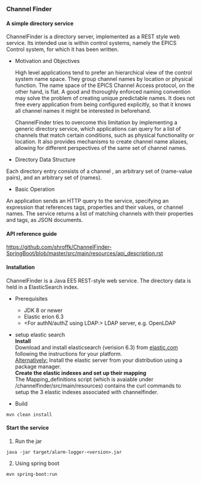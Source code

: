 ### Channel Finder

#### A simple directory service


  ChannelFinder is a directory server, implemented as a REST style web service.
Its intended use is within control systems, namely the EPICS Control system, for which it has been written.

* Motivation and Objectives

  High level applications tend to prefer an hierarchical view of the control system name space.
They group channel names by location or physical function. The name space of the EPICS Channel Access protocol,
on the other hand, is flat. A good and thoroughly enforced naming convention may solve the problem of creating
unique predictable names. It does not free every application from being configured explicitly,
so that it knows all channel names it might be interested in beforehand.

  ChannelFinder tries to overcome this limitation by implementing a generic directory service,
which applications can query for a list of channels that match certain conditions,
such as physical functionality or location. It also provides mechanisms to create channel name aliases,
allowing for different perspectives of the same set of channel names.

* Directory Data Structure

 Each directory entry consists of a channel <name>, an arbitrary set of <properties> (name-value pairs),
and an arbitrary set of <tags> (names).

* Basic Operation

 An application sends an HTTP query to the service, specifying an expression that references tags,
properties and their values, or channel names. The service returns a list of matching channels with their
properties and tags, as JSON documents.


#### API reference guide

https://github.com/shroffk/ChannelFinder-SpringBoot/blob/master/src/main/resources/api_description.rst

#### Installation

ChannelFinder is a Java EE5 REST-style web service. The directory data is held in
a ElasticSearch index.

* Prerequisites

  * JDK 8 or newer
  * Elastic erion 6.3
  * <For authN/authZ using LDAP:> LDAP server, e.g. OpenLDAP

* setup elastic search  
  **Install**  
  Download and install elasticsearch (verision 6.3) from [elastic.com](https://www.elastic.co/downloads/past-releases/elasticsearch-6-3-1)  
  following the instructions for your platform.\
  <Alternatively:> Install the elastic server from your distribution using a package manager.  
  **Create the elastic indexes and set up their mapping**  
  The Mapping_definitions script (which is avaiable under /channelfinder/src/main/resources) contains the curl commands to setup the 3 elastic indexes associated with channelfinder. 

* Build 
```
mvn clean install
``` 

#### Start the service

1. Run the jar

```
java -jar target/alarm-logger-<version>.jar
```

2. Using spring boot  

```
mvn spring-boot:run
```
